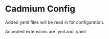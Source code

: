 Cadmium Config
==============

Added yaml files will be read in for configuration. 

Accepted extensions are .yml and .yaml
